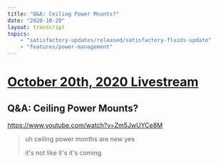 ```yaml
---
title: "Q&A: Ceiling Power Mounts?"
date: "2020-10-20"
layout: transcript
topics:
    - "satisfactory-updates/released/satisfactory-fluids-update"
    - "features/power-management"
---
```

# [October 20th, 2020 Livestream](../2020-10-20.md)
## Q&A: Ceiling Power Mounts?
https://www.youtube.com/watch?v=Zm5JwUYCe8M
> uh ceiling power months are new yes
> 
> it's not like it's it's coming
> 
